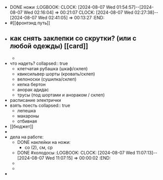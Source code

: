 - DONE ножи
  :LOGBOOK:
  CLOCK: [2024-08-07 Wed 01:54:57]--[2024-08-07 Wed 02:16:04] =>  00:21:07
  CLOCK: [2024-08-07 Wed 02:27:38]--[2024-08-07 Wed 02:41:05] =>  00:13:27
  :END:
- #[[фронтэнд путь]]
- как снять заклепки со скрутки? (или с любой одежды) [[card]]
	-
	-
- что надеть?
  collapsed:: true
	- клетчатая рубашка (шкаф/склеп)
	- квиксильвер шорты (кровать/склеп)
	- велоноски (сушилка/склеп)
	- кепка бертон
	- анорак адидас
	- трусы (под шортами и анораком / склеп)
- расписание электрички
- взять поесть
  collapsed:: true
	- лепешка
	- макароны
	- отбивная
- [[бюджет]]
-
- дела на работе:
	- DONE наклейки на ножи:
		- со (2), см, ср
	- DONE #холодосы
	  :LOGBOOK:
	  CLOCK: [2024-08-07 Wed 11:07:13]--[2024-08-07 Wed 11:07:15] =>  00:00:02
	  :END:
	-
	-
-